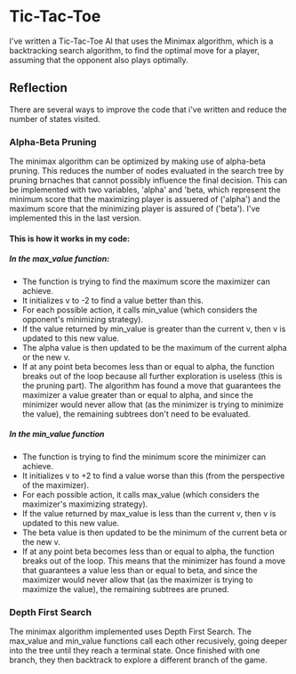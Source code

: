 # Tic-Tac-Toe

I've written a Tic-Tac-Toe AI that uses the Minimax algorithm, which is a backtracking search algorithm, to find the optimal move for a player, assuming that the opponent also plays optimally.

## Reflection

There are several ways to improve the code that i've written and reduce the number of states visited.

### Alpha-Beta Pruning

The minimax algorithm can be optimized by making use of alpha-beta pruning. This reduces the number of nodes evaluated in the search tree by pruning brnaches that cannot possibly influence the final decision. This can be implemented with two variables, 'alpha' and 'beta, which represent the minimum score that the maximizing player is assuered of ('alpha') and the maximum score that the minimizing player is assured of ('beta'). I've implemented this in the last version.

#### This is how it works in my code:

##### In the max_value function:

- The function is trying to find the maximum score the maximizer can achieve.
- It initializes v to -2 to find a value better than this.
- For each possible action, it calls min_value (which considers the opponent's minimizing strategy).
- If the value returned by min_value is greater than the current v, then v is updated to this new value.
- The alpha value is then updated to be the maximum of the current alpha or the new v.
- If at any point beta becomes less than or equal to alpha, the function breaks out of the loop because all further exploration is useless (this is the pruning part). The algorithm has found a move that guarantees the maximizer a value greater than or equal to alpha, and since the minimizer would never allow that (as the minimizer is trying to minimize the value), the remaining subtrees don't need to be evaluated.

##### In the min_value function

- The function is trying to find the minimum score the minimizer can achieve.
- It initializes v to +2 to find a value worse than this (from the perspective of the maximizer).
- For each possible action, it calls max_value (which considers the maximizer's maximizing strategy).
- If the value returned by max_value is less than the current v, then v is updated to this new value.
- The beta value is then updated to be the minimum of the current beta or the new v.
- If at any point beta becomes less than or equal to alpha, the function breaks out of the loop. This means that the minimizer has found a move that guarantees a value less than or equal to beta, and since the maximizer would never allow that (as the maximizer is trying to maximize the value), the remaining subtrees are pruned.

### Depth First Search

The minimax algorithm implemented uses Depth First Search. The max_value and min_value functions call each other recusively, going deeper into the tree until they reach a terminal state. Once finished with one branch, they then backtrack to explore a different branch of the game.
